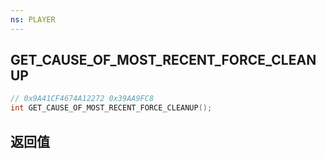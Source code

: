 ```yaml
---
ns: PLAYER
---
```

## GET_CAUSE_OF_MOST_RECENT_FORCE_CLEANUP

```c
// 0x9A41CF4674A12272 0x39AA9FC8
int GET_CAUSE_OF_MOST_RECENT_FORCE_CLEANUP();
```


## 返回值
